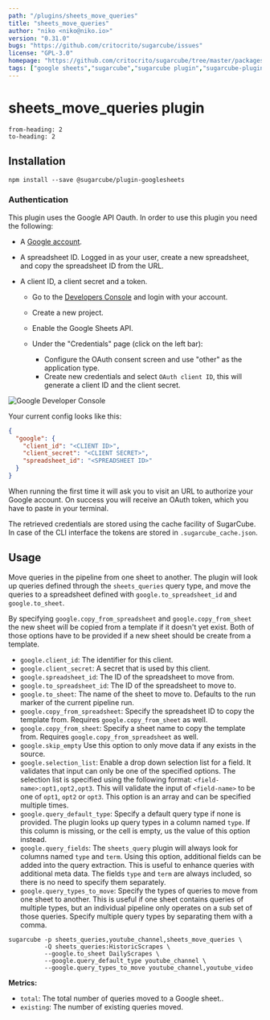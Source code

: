 ```yaml
---
path: "/plugins/sheets_move_queries"
title: "sheets_move_queries"
author: "niko <niko@niko.io>"
version: "0.31.0"
bugs: "https://github.com/critocrito/sugarcube/issues"
license: "GPL-3.0"
homepage: "https://github.com/critocrito/sugarcube/tree/master/packages/plugin-googlesheets#readme"
tags: ["google sheets","sugarcube","sugarcube plugin","sugarcube-plugin"]
---
```

# sheets_move_queries plugin

```toc
from-heading: 2
to-heading: 2
```

## Installation

```shell
npm install --save @sugarcube/plugin-googlesheets
```

### Authentication

This plugin uses the Google API Oauth. In order to use this plugin you need
the following:

-   A [Google account](https://gmail.com).
-   A spreadsheet ID. Logged in as your user, create a new spreadsheet, and copy
    the spreadsheet ID from the URL.
-   A client ID, a client secret and a token.

    -   Go to the [Developers Console](https://console.developers.google.com) and
        login with your account.
    -   Create a new project.
    -   Enable the Google Sheets API.
    -   Under the "Credentials" page (click on the left bar):

        -   Configure the OAuth consent screen and use "other" as the application
            type.
        -   Create new credentials and select `OAuth client ID`, this will generate
            a client ID and the client secret.

![Google Developer Console](developer-console.jpg?raw=true "Google Developer Console")

Your current config looks like this:

```json
{
  "google": {
    "client_id": "<CLIENT ID>",
    "client_secret": "<CLIENT SECRET>",
    "spreadsheet_id": "<SPREADSHEET ID>"
  }
}
```

When running the first time it will ask you to visit an URL to authorize your
Google account. On success you will receive an OAuth token, which you have to
paste in your terminal.

The retrieved credentials are stored using the cache facility of SugarCube. In
case of the CLI interface the tokens are stored in `.sugarcube_cache.json`.


## Usage

Move queries in the pipeline from one sheet to another. The plugin will look up queries defined through the `sheets_queries` query type, and move the queries to a spreadsheet defined with `google.to_spreadsheet_id` and `google.to_sheet`.

By specifying `google.copy_from_spreadsheet` and `google.copy_from_sheet` the new sheet will be copied from a template if it doesn't yet exist. Both of those options have to be provided if a new sheet should be create from a template.

-   `google.client_id`: The identifier for this client.
-   `google.client_secret`: A secret that is used by this client.
-   `google.spreadsheet_id`: The ID of the spreadsheet to move from.
-   `google.to_spreadsheet_id`: The ID of the spreadsheet to move to.
-   `google.to_sheet`: The name of the sheet to move to. Defaults to the run marker of the current pipeline run.
-   `google.copy_from_spreadsheet`: Specify the spreadsheet ID to copy the template from. Requires `google.copy_from_sheet` as well.
-   `google.copy_from_sheet`: Specify a sheet name to copy the template from. Requires `google.copy_from_spreadsheet` as well.
-   `google.skip_empty` Use this option to only move data if any exists in the source.
-   `google.selection_list`: Enable a drop down selection list for a field. It validates that input can only be one of the specified options. The selection list is specified using the following format: `<field-name>:opt1,opt2,opt3`. This will validate the input of `<field-name>` to be one of `opt1`, `opt2` or `opt3`. This option is an array and can be specified multiple times.
-   `google.query_default_type`: Specify a default query type if none is provided. The plugin looks up query types in a column named `type`. If this column is missing, or the cell is empty, us the value of this option instead.
-   `google.query_fields`: The `sheets_query` plugin will always look for columns named `type` and `term`. Using this option, additional fields can be added into the query extraction. This is useful to enhance queries with additional meta data. The fields `type` and `term` are always included, so there is no need to specify them separately.
-   `google.query_types_to_move`: Specify the types of queries to move from one sheet to another. This is useful if one sheet contains queries of multiple types, but an individual pipeline only operates on a sub set of those queries. Specify multiple query types by separating them with a comma.

```shell
sugarcube -p sheets_queries,youtube_channel,sheets_move_queries \
          -Q sheets_queries:HistoricScrapes \
          --google.to_sheet DailyScrapes \
          --google.query_default_type youtube_channel \
          --google.query_types_to_move youtube_channel,youtube_video
```

**Metrics:**

-   `total`: The total number of queries moved to a Google sheet..
-   `existing`: The number of existing queries moved.
